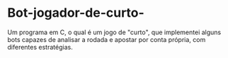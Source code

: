 # Bot-jogador-de-curto-
Um programa em C, o qual é um jogo de "curto", que implementei alguns bots capazes de analisar a rodada e apostar por conta própria, com diferentes estratégias.
